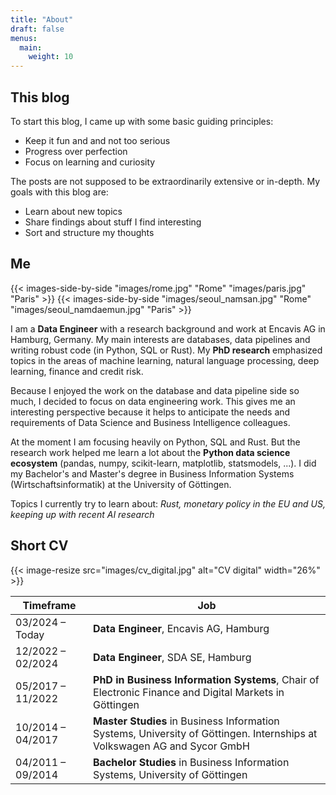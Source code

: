 ```yaml
---
title: "About"
draft: false
menus:
  main:
    weight: 10
---
```


## This blog

To start this blog, I came up with some basic guiding principles:
- Keep it fun and and not too serious
- Progress over perfection
- Focus on learning and curiosity

The posts are not supposed to be extraordinarily extensive or in-depth. My goals with this blog are: 

- Learn about new topics
- Share findings about stuff I find interesting
- Sort and structure my thoughts

## Me

{{< images-side-by-side "images/rome.jpg" "Rome" "images/paris.jpg" "Paris" >}}
{{< images-side-by-side "images/seoul_namsan.jpg" "Rome" "images/seoul_namdaemun.jpg" "Paris" >}}

I am a **Data Engineer** with a research background and work at Encavis AG in Hamburg, Germany.
My main interests are databases, data pipelines and writing robust code (in Python, SQL or Rust).
My **PhD research** emphasized topics in the areas of machine learning, natural language processing, deep learning, finance and credit risk. 

Because I enjoyed the work on the database and data pipeline side so much, I decided to focus on data engineering work.
This gives me an interesting perspective because it helps to anticipate the needs and requirements of Data Science and Business Intelligence colleagues.

At the moment I am focusing heavily on Python, SQL and Rust.
But the research work helped me learn a lot about the **Python data science ecosystem** (pandas, numpy, scikit-learn, matplotlib, statsmodels, ...).
I did my Bachelor's and Master's degree in Business Information Systems (Wirtschaftsinformatik) at the University of Göttingen.

Topics I currently try to learn about: *Rust, monetary policy in the EU and US, keeping up with recent AI research*

## Short CV

{{< image-resize src="images/cv_digital.jpg" alt="CV digital" width="26%" >}}

| Timeframe         | Job                                                          |
| ----------------- | ------------------------------------------------------------ |
| 03/2024 – Today⠀⠀ | **Data Engineer**, Encavis AG, Hamburg                       |
| 12/2022 – 02/2024 | **Data Engineer**, SDA SE, Hamburg                           |
| 05/2017 – 11/2022 | **PhD in Business Information Systems**, Chair of Electronic Finance and Digital Markets in Göttingen |
| 10/2014 – 04/2017 | **Master Studies** in Business Information Systems, University of Göttingen. Internships at Volkswagen AG and Sycor GmbH |
| 04/2011 – 09/2014 | **Bachelor Studies** in Business Information Systems, University of Göttingen |
